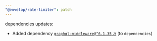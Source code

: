 ```yaml
---
"@envelop/rate-limiter": patch
---
```

dependencies updates:
  - Added dependency [`graphql-middleware@^6.1.35` ↗︎](https://www.npmjs.com/package/graphql-middleware/v/6.1.35) (to `dependencies`)
